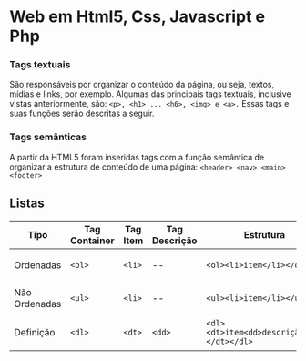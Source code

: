 # Web em Html5, Css, Javascript e Php

### Tags textuais

São responsáveis por organizar o conteúdo da página, ou seja, textos, mídias e links, por exemplo. 
Algumas das principais tags textuais, inclusive vistas anteriormente, são: `<p>, <h1> ... <h6>, <img> e <a>.` Essas tags e suas funções serão descritas a seguir.

### Tags semânticas

A partir da HTML5 foram inseridas tags com a função semântica de organizar a estrutura de conteúdo de uma página: `<header> <nav> <main> <footer>`

## Listas

|Tipo |Tag Container	| Tag Item	| Tag Descrição | Estrutura | Exemplo | 
| - | - | - | - | - | - |
| Ordenadas | `<ol>` | `<li>` | -- | `<ol><li>item</li></ol>` | <ol><li>item</li></ol> |
|Não Ordenadas | `<ul>` | `<li>` | -- | `<ul><li>item</li></ul>` | <ul><li>item</li></ul> |
| Definição | `<dl>` | `<dt>` | `<dd>` | `<dl><dt>item<dd>descrição<dd></dt></dl>` | <dl><dt>item<dd>descrição<dd></dt></dl> |

